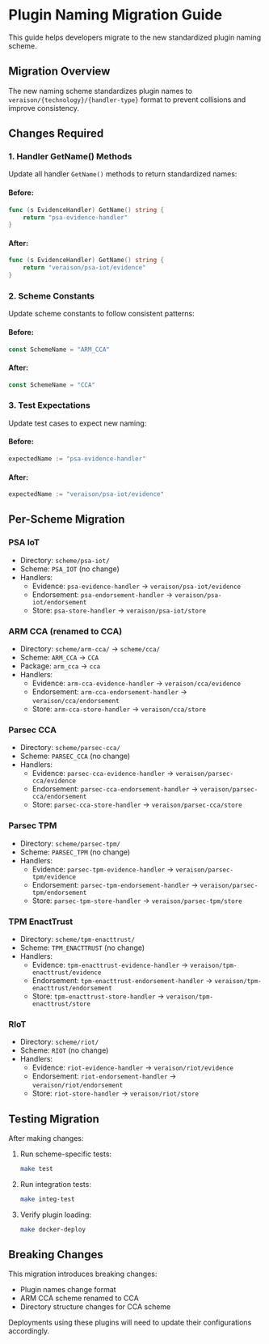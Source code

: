 # Plugin Naming Migration Guide

This guide helps developers migrate to the new standardized plugin naming scheme.

## Migration Overview

The new naming scheme standardizes plugin names to `veraison/{technology}/{handler-type}` format to prevent collisions and improve consistency.

## Changes Required

### 1. Handler GetName() Methods

Update all handler `GetName()` methods to return standardized names:

#### Before:
```go
func (s EvidenceHandler) GetName() string {
    return "psa-evidence-handler"
}
```

#### After:
```go
func (s EvidenceHandler) GetName() string {
    return "veraison/psa-iot/evidence"
}
```

### 2. Scheme Constants

Update scheme constants to follow consistent patterns:

#### Before:
```go
const SchemeName = "ARM_CCA"
```

#### After:
```go
const SchemeName = "CCA"
```

### 3. Test Expectations

Update test cases to expect new naming:

#### Before:
```go
expectedName := "psa-evidence-handler"
```

#### After:
```go
expectedName := "veraison/psa-iot/evidence"
```

## Per-Scheme Migration

### PSA IoT
- Directory: `scheme/psa-iot/`
- Scheme: `PSA_IOT` (no change)
- Handlers:
  - Evidence: `psa-evidence-handler` → `veraison/psa-iot/evidence`
  - Endorsement: `psa-endorsement-handler` → `veraison/psa-iot/endorsement`
  - Store: `psa-store-handler` → `veraison/psa-iot/store`

### ARM CCA (renamed to CCA)
- Directory: `scheme/arm-cca/` → `scheme/cca/`
- Scheme: `ARM_CCA` → `CCA`
- Package: `arm_cca` → `cca`
- Handlers:
  - Evidence: `arm-cca-evidence-handler` → `veraison/cca/evidence`
  - Endorsement: `arm-cca-endorsement-handler` → `veraison/cca/endorsement`
  - Store: `arm-cca-store-handler` → `veraison/cca/store`

### Parsec CCA
- Directory: `scheme/parsec-cca/`
- Scheme: `PARSEC_CCA` (no change)
- Handlers:
  - Evidence: `parsec-cca-evidence-handler` → `veraison/parsec-cca/evidence`
  - Endorsement: `parsec-cca-endorsement-handler` → `veraison/parsec-cca/endorsement`
  - Store: `parsec-cca-store-handler` → `veraison/parsec-cca/store`

### Parsec TPM
- Directory: `scheme/parsec-tpm/`
- Scheme: `PARSEC_TPM` (no change)
- Handlers:
  - Evidence: `parsec-tpm-evidence-handler` → `veraison/parsec-tpm/evidence`
  - Endorsement: `parsec-tpm-endorsement-handler` → `veraison/parsec-tpm/endorsement`
  - Store: `parsec-tpm-store-handler` → `veraison/parsec-tpm/store`

### TPM EnactTrust
- Directory: `scheme/tpm-enacttrust/`
- Scheme: `TPM_ENACTTRUST` (no change)
- Handlers:
  - Evidence: `tpm-enacttrust-evidence-handler` → `veraison/tpm-enacttrust/evidence`
  - Endorsement: `tpm-enacttrust-endorsement-handler` → `veraison/tpm-enacttrust/endorsement`
  - Store: `tpm-enacttrust-store-handler` → `veraison/tpm-enacttrust/store`

### RIoT
- Directory: `scheme/riot/`
- Scheme: `RIOT` (no change)
- Handlers:
  - Evidence: `riot-evidence-handler` → `veraison/riot/evidence`
  - Endorsement: `riot-endorsement-handler` → `veraison/riot/endorsement`
  - Store: `riot-store-handler` → `veraison/riot/store`

## Testing Migration

After making changes:

1. Run scheme-specific tests:
   ```bash
   make test
   ```

2. Run integration tests:
   ```bash
   make integ-test
   ```

3. Verify plugin loading:
   ```bash
   make docker-deploy
   ```

## Breaking Changes

This migration introduces breaking changes:
- Plugin names change format
- ARM CCA scheme renamed to CCA
- Directory structure changes for CCA scheme

Deployments using these plugins will need to update their configurations accordingly.